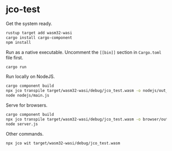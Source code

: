 # jco-test

Get the system ready.

```bash
rustup target add wasm32-wasi
cargo install cargo-component
npm install
```

Run as a native executable. Uncomment the `[[bin]]` section in `Cargo.toml` file first.

```bash
cargo run
```

Run locally on NodeJS.

```bash
cargo component build
npx jco transpile target/wasm32-wasi/debug/jco_test.wasm -o nodejs/out_dir
node nodejs/main.js
```

Serve for browsers.

```bash
cargo component build
npx jco transpile target/wasm32-wasi/debug/jco_test.wasm -o browser/out_dir --no-nodejs-compat
node server.js
```

Other commands.

```bash
npx jco wit target/wasm32-wasi/debug/jco_test.wasm
```
